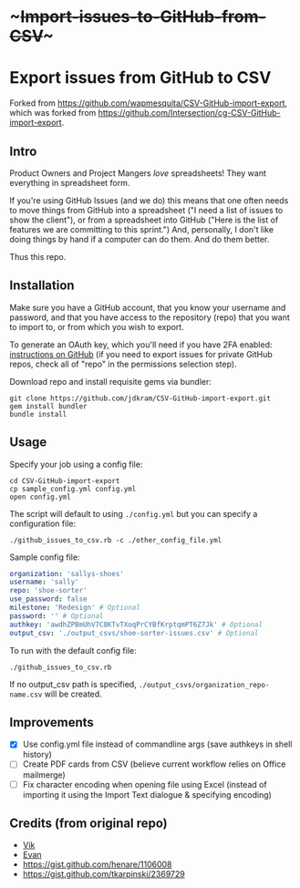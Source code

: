 # ~~~Import-issues-to-GitHub-from-CSV~~~
# Export issues from GitHub to CSV

Forked from https://github.com/wapmesquita/CSV-GitHub-import-export, which was forked from https://github.com/Intersection/cg-CSV-GitHub-import-export.

## Intro
Product Owners and Project Mangers _love_ spreadsheets! They want everything in spreadsheet form.

If you're using GitHub Issues (and we do) this means that one often needs to move things from GitHub into a spreadsheet ("I need a list of issues to show the client"), or from a spreadsheet into GitHub ("Here is the list of features we are committing to this sprint.") And, personally, I don't like doing things by hand if a computer can do them. And do them better.

Thus this repo.

## Installation

Make sure you have a GitHub account, that you know your username and password, and that you have access to the repository (repo) that you want to import to, or from which you wish to export.

To generate an OAuth key, which you'll need if you have 2FA enabled: [instructions on GitHub](https://help.github.com/articles/creating-a-personal-access-token-for-the-command-line/) (if you need to export issues for private GitHub repos, check all of "repo" in the permissions selection step).

Download repo and install requisite gems via bundler:

```Shell
git clone https://github.com/jdkram/CSV-GitHub-import-export.git
gem install bundler
bundle install
```

## Usage

Specify your job using a config file:
```Shell
cd CSV-GitHub-import-export
cp sample_config.yml config.yml
open config.yml
```

The script will default to using `./config.yml` but you can specify a configuration file:

```Shell
./github_issues_to_csv.rb -c ./other_config_file.yml
```

Sample config file:

```YAML
organization: 'sallys-shoes'
username: 'sally'
repo: 'shoe-sorter'
use_password: false
milestone: 'Redesign' # Optional
password: '' # Optional
authkey: 'awdhZPBmUhV7C8KTvTXoqPrCYBfKrptqmPT6Z7Jk' # Optional
output_csv: './output_csvs/shoe-sorter-issues.csv' # Optional
```

To run with the default config file:

```shell
./github_issues_to_csv.rb
```

If no output_csv path is specified, `./output_csvs/organization_repo-name.csv` will be created.

## Improvements

- [x] Use config.yml file instead of commandline args (save authkeys in shell history)
- [ ] Create PDF cards from CSV (believe current workflow relies on Office mailmerge)
- [ ] Fix character encoding when opening file using Excel (instead of importing it using the Import Text dialogue & specifying encoding)

## Credits (from original repo)

- [Vik](https://github.com/datvikash) 
- [Evan](https://github.com/evan108108)
- https://gist.github.com/henare/1106008
- https://gist.github.com/tkarpinski/2369729
